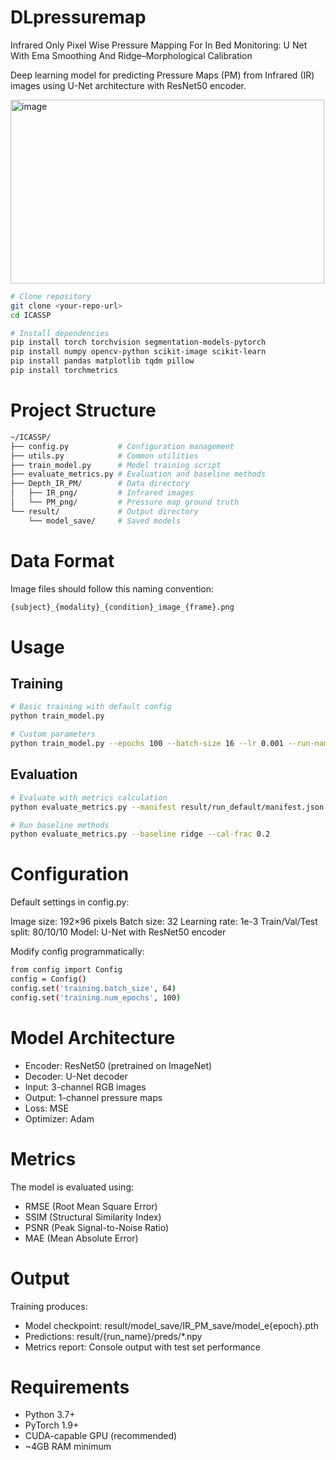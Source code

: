 # DLpressuremap
 Infrared Only Pixel Wise Pressure Mapping For In Bed Monitoring: U Net With Ema Smoothing And Ridge–Morphological Calibration
 
Deep learning model for predicting Pressure Maps (PM) from Infrared (IR) images using U-Net architecture with ResNet50 encoder.

<img width="502" height="294" alt="image" src="https://github.com/user-attachments/assets/6049dfec-888c-4e42-b696-0bdc5ed5a2c8" />




```bash
# Clone repository
git clone <your-repo-url>
cd ICASSP

# Install dependencies
pip install torch torchvision segmentation-models-pytorch
pip install numpy opencv-python scikit-image scikit-learn
pip install pandas matplotlib tqdm pillow
pip install torchmetrics
```
# Project Structure
```bash
~/ICASSP/
├── config.py           # Configuration management
├── utils.py            # Common utilities
├── train_model.py      # Model training script
├── evaluate_metrics.py # Evaluation and baseline methods
├── Depth_IR_PM/        # Data directory
│   ├── IR_png/         # Infrared images
│   └── PM_png/         # Pressure map ground truth
└── result/             # Output directory
    └── model_save/     # Saved models
```
# Data Format
Image files should follow this naming convention:
```bash
{subject}_{modality}_{condition}_image_{frame}.png
```
# Usage
## Training
```bash
# Basic training with default config
python train_model.py

# Custom parameters
python train_model.py --epochs 100 --batch-size 16 --lr 0.001 --run-name experiment1
```
## Evaluation
```bash
# Evaluate with metrics calculation
python evaluate_metrics.py --manifest result/run_default/manifest.json

# Run baseline methods
python evaluate_metrics.py --baseline ridge --cal-frac 0.2
```
# Configuration
Default settings in config.py:

Image size: 192×96 pixels
Batch size: 32
Learning rate: 1e-3
Train/Val/Test split: 80/10/10
Model: U-Net with ResNet50 encoder

Modify config programmatically:
```bash
from config import Config
config = Config()
config.set('training.batch_size', 64)
config.set('training.num_epochs', 100)
```
# Model Architecture
- Encoder: ResNet50 (pretrained on ImageNet)
- Decoder: U-Net decoder
- Input: 3-channel RGB images
- Output: 1-channel pressure maps
- Loss: MSE
- Optimizer: Adam
# Metrics
The model is evaluated using:
- RMSE (Root Mean Square Error)
- SSIM (Structural Similarity Index)
- PSNR (Peak Signal-to-Noise Ratio)
- MAE (Mean Absolute Error)
# Output
Training produces:
- Model checkpoint: result/model_save/IR_PM_save/model_e{epoch}.pth
- Predictions: result/{run_name}/preds/*.npy
- Metrics report: Console output with test set performance
# Requirements
- Python 3.7+
- PyTorch 1.9+
- CUDA-capable GPU (recommended)
- ~4GB RAM minimum
